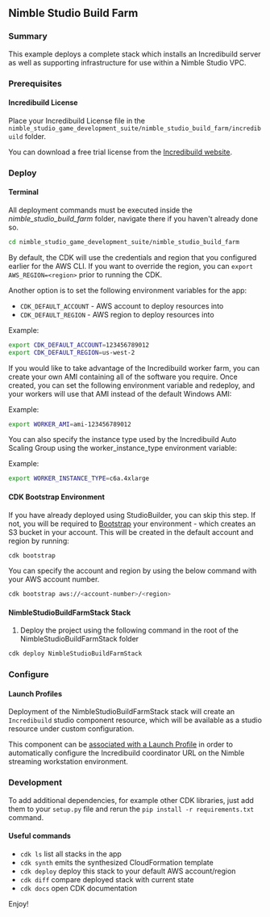 ## Nimble Studio Build Farm

### Summary

This example deploys a complete stack which installs an Incredibuild server as well as supporting infrastructure for use within a Nimble Studio VPC.

### Prerequisites

#### Incredibuild License

Place your Incredibuild License file in the `nimble_studio_game_development_suite/nimble_studio_build_farm/incredibuild` folder. 

You can download a free trial license from the [Incredibuild website](https://www.incredibuild.com/free-trial).

### Deploy

#### Terminal

All deployment commands must be executed inside the *nimble_studio_build_farm* folder, navigate there if you haven't already done so.

```bash
cd nimble_studio_game_development_suite/nimble_studio_build_farm
```

By default, the CDK will use the credentials and region that you configured earlier for the AWS CLI. If you want to override the region, you can `export AWS_REGION=<region>` prior to running the CDK.

Another option is to set the following environment variables for the app: 
* `CDK_DEFAULT_ACCOUNT` - AWS account to deploy resources into
* `CDK_DEFAULT_REGION` - AWS region to deploy resources into

Example:
```bash
export CDK_DEFAULT_ACCOUNT=123456789012
export CDK_DEFAULT_REGION=us-west-2
```

If you would like to take advantage of the Incredibuild worker farm, you can create your own AMI containing all of the software you require. Once created, you can set the following environment variable and redeploy, and your workers will use that AMI instead of the default Windows AMI:

Example:
```bash
export WORKER_AMI=ami-123456789012
```

You can also specify the instance type used by the Incredibuild Auto Scaling Group using the worker_instance_type environment variable:

Example:
```bash
export WORKER_INSTANCE_TYPE=c6a.4xlarge
```

#### CDK Bootstrap Environment

If you have already deployed using StudioBuilder, you can skip this step. If not, you will be required to [Bootstrap](https://docs.aws.amazon.com/cdk/latest/guide/bootstrapping.html) your environment - which creates an S3 bucket in your account. This will be created in the default account and region by running:

```bash
cdk bootstrap
```

You can specify the account and region by using the below command with your AWS account number.

```bash
cdk bootstrap aws://<account-number>/<region>
```

#### NimbleStudioBuildFarmStack Stack
1. Deploy the project using the following command in the root of the NimbleStudioBuildFarmStack folder 

```bash
cdk deploy NimbleStudioBuildFarmStack
```

### Configure

#### Launch Profiles

Deployment of the NimbleStudioBuildFarmStack stack will create an `Incredibuild` studio component resource, which will be available as a studio resource under custom configuration.

This component can be [associated with a Launch Profile](https://docs.aws.amazon.com/nimble-studio/latest/userguide/modifying-launch-profiles.html#modifying-launch-profiles-update) in order to automatically configure the Incredibuild coordinator URL on the Nimble streaming workstation environment.

### Development

To add additional dependencies, for example other CDK libraries, just add
them to your `setup.py` file and rerun the `pip install -r requirements.txt`
command.

#### Useful commands

* `cdk ls`          list all stacks in the app
* `cdk synth`       emits the synthesized CloudFormation template
* `cdk deploy`      deploy this stack to your default AWS account/region
* `cdk diff`        compare deployed stack with current state
* `cdk docs`        open CDK documentation

Enjoy!